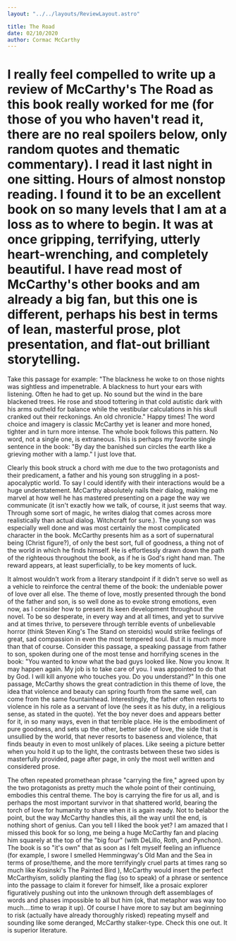 ```yaml
---
layout: "../../layouts/ReviewLayout.astro"

title: The Road
date: 02/10/2020
author: Cormac McCarthy
---
```


<h1>I really feel compelled to write up a review of McCarthy's The Road as this book really worked for me (for those of you who haven't read it, there are no real spoilers below, only random quotes and thematic commentary). I read it last night in one sitting. Hours of almost nonstop reading. I found it to be an excellent book on so many levels that I am at a loss as to where to begin. It was at once gripping, terrifying, utterly heart-wrenching, and completely beautiful. I have read most of McCarthy's other books and am already a big fan, but this one is different, perhaps his best in terms of lean, masterful prose, plot presentation, and flat-out brilliant storytelling.</h1>

Take this passage for example: "The blackness he woke to on those nights was sightless and impenetrable. A blackness to hurt your ears with listening. Often he had to get up. No sound but the wind in the bare blackened trees. He rose and stood tottering in that cold autistic dark with his arms outheld for balance while the vestibular calculations in his skull cranked out their reckonings. An old chronicle." Happy times! The word choice and imagery is classic McCarthy yet is leaner and more honed, tighter and in turn more intense. The whole book follows this pattern. No word, not a single one, is extraneous. This is perhaps my favorite single sentence in the book: "By day the banished sun circles the earth like a grieving mother with a lamp." I just love that.

Clearly this book struck a chord with me due to the two protagonists and their predicament, a father and his young son struggling in a post-apocalyptic world. To say I could identify with their interactions would be a huge understatement. McCarthy absolutely nails their dialog, making me marvel at how well he has mastered presenting on a page the way we communicate (it isn't exactly how we talk, of course, it just seems that way. Through some sort of magic, he writes dialog that comes across more realistically than actual dialog. Witchcraft for sure.). The young son was especially well done and was most certainly the most complicated character in the book. McCarthy presents him as a sort of supernatural being (Christ figure?), of only the best sort, full of goodness, a thing not of the world in which he finds himself. He is effortlessly drawn down the path of the righteous throughout the book, as if he is God's right hand man. The reward appears, at least superficially, to be key moments of luck.

It almost wouldn't work from a literary standpoint if it didn't serve so well as a vehicle to reinforce the central theme of the book: the undeniable power of love over all else. The theme of love, mostly presented through the bond of the father and son, is so well done as to evoke strong emotions, even now, as I consider how to present its keen development throughout the novel. To be so desperate, in every way and at all times, and yet to survive and at times thrive, to persevere through terrible events of unbelievable horror (think Steven King's The Stand on steroids) would strike feelings of great, sad compassion in even the most tempered soul. But it is much more than that of course. Consider this passage, a speaking passage from father to son, spoken during one of the most tense and horrifying scenes in the book: "You wanted to know what the bad guys looked like. Now you know. It may happen again. My job is to take care of you. I was appointed to do that by God. I will kill anyone who touches you. Do you understand?" In this one passage, McCarthy shows the great contradiction in this theme of love, the idea that violence and beauty can spring fourth from the same well, can come from the same fountainhead. Interestingly, the father often resorts to violence in his role as a servant of love (he sees it as his duty, in a religious sense, as stated in the quote). Yet the boy never does and appears better for it, in so many ways, even in that terrible place. He is the embodiment of pure goodness, and sets up the other, better side of love, the side that is unsullied by the world, that never resorts to baseness and violence, that finds beauty in even to most unlikely of places. Like seeing a picture better when you hold it up to the light, the contrasts between these two sides is masterfully provided, page after page, in only the most well written and considered prose.

The often repeated promethean phrase "carrying the fire," agreed upon by the two protagonists as pretty much the whole point of their continuing, embodies this central theme. The boy is carrying the fire for us all, and is perhaps the most important survivor in that shattered world, bearing the torch of love for humanity to share when it is again ready. Not to belabor the point, but the way McCarthy handles this, all the way until the end, is nothing short of genius. Can you tell I liked the book yet? I am amazed that I missed this book for so long, me being a huge McCarthy fan and placing him squarely at the top of the "big four" (with DeLillo, Roth, and Pynchon). The book is so "it's own" that as soon as I felt myself feeling an influence (for example, I swore I smelled Hemmingway's Old Man and the Sea in terms of prose/theme, and the more terrifyingly cruel parts at times rang so much like Kosinski's The Painted Bird ), McCarthy would insert the perfect McCarthyism, solidly planting the flag (so to speak) of a phrase or sentence into the passage to claim it forever for himself, like a prosaic explorer figuratively pushing out into the unknown through deft assemblages of words and phases impossible to all but him (ok, that metaphor was way too much….time to wrap it up). Of course I have more to say but am beginning to risk (actually have already thoroughly risked) repeating myself and sounding like some deranged, McCarthy stalker-type. Check this one out. It is superior literature.
